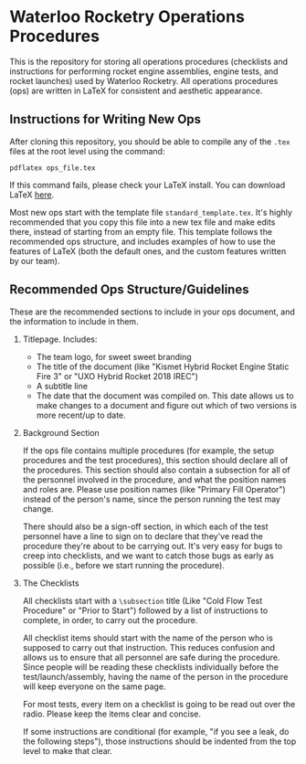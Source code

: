 # Waterloo Rocketry Operations Procedures

This is the repository for storing all operations procedures (checklists and
instructions for performing rocket engine assemblies, engine tests, and rocket
launches) used by Waterloo Rocketry. All operations procedures (ops) are
written in LaTeX for consistent and aesthetic appearance.

## Instructions for Writing New Ops

After cloning this repository, you should be able to compile any of the `.tex`
files at the root level using the command:

`pdflatex ops_file.tex`

If this command fails, please check your LaTeX install. You can download LaTeX
[here](https://www.latex-project.org/get/).

Most new ops start with the template file `standard_template.tex`. It's highly
recommended that you copy this file into a new tex file and make edits there,
instead of starting from an empty file. This template follows the recommended
ops structure, and includes examples of how to use the features of LaTeX (both
the default ones, and the custom features written by our team).

## Recommended Ops Structure/Guidelines

These are the recommended sections to include in your ops document, and the
information to include in them.

1. Titlepage. Includes:
   - The team logo, for sweet sweet branding
   - The title of the document (like "Kismet Hybrid Rocket Engine Static Fire
     3" or "UXO Hybrid Rocket 2018 IREC")
   - A subtitle line
   - The date that the document was compiled on. This date allows us to make
     changes to a document and figure out which of two versions is more
recent/up to date.
   
2. Background Section
   
   If the ops file contains multiple procedures (for example, the setup
procedures and the test procedures), this section should declare all of the
procedures. This section should also contain a subsection for all of the
personnel involved in the procedure, and what the position names and roles are.
Please use position names (like "Primary Fill Operator") instead of the
person's name, since the person running the test may change.
   
   There should also be a sign-off section, in which each of the test personnel
have a line to sign on to declare that they've read the procedure they're about
to be carrying out. It's very easy for bugs to creep into checklists, and we
want to catch those bugs as early as possible (i.e., before we start running
the procedure).
   
3. The Checklists

   All checklists start with a `\subsection` title (Like "Cold Flow Test
Procedure" or "Prior to Start") followed by a list of instructions to complete,
in order, to carry out the procedure.
   
   All checklist items should start with the name of the person who is supposed
to carry out that instruction. This reduces confusion and allows us to ensure
that all personnel are safe during the procedure. Since people will be reading
these checklists individually before the test/launch/assembly, having the name
of the person in the procedure will keep everyone on the same page.
   
   For most tests, every item on a checklist is going to be read out over the
radio. Please keep the items clear and concise.
   
   If some instructions are conditional (for example, "if you see a leak, do
the following steps"), those instructions should be indented from the top level
to make that clear.
